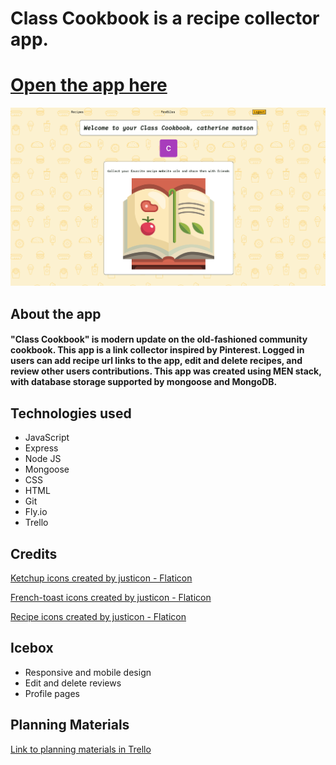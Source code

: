 # Class Cookbook is a recipe collector app.

# [Open the app here](https://recipe-collector.fly.dev/) 

![](public/landing-page.png)

## About the app
#### "Class Cookbook" is modern update on the old-fashioned community cookbook. This app is a link collector inspired by Pinterest. Logged in users can add recipe url links to the app, edit and delete recipes, and review other users contributions. This app was created using MEN stack, with database storage supported by mongoose and MongoDB.


## Technologies used
* JavaScript
* Express
* Node JS
* Mongoose
* CSS
* HTML
* Git
* Fly.io
* Trello

## Credits
<a href="https://www.flaticon.com/free-icons/ketchup" title="ketchup icons">Ketchup icons created by justicon - Flaticon</a>

<a href="https://www.flaticon.com/free-icons/french-toast" title="french-toast icons">French-toast icons created by justicon - Flaticon</a>

<a href="https://www.flaticon.com/free-icons/recipe" title="recipe icons">Recipe icons created by justicon - Flaticon</a>

## Icebox
* Responsive and mobile design
* Edit and delete reviews
* Profile pages


## Planning Materials
[Link to planning materials in Trello](https://trello.com/b/Ezs7xu3o/recipe-collector)
